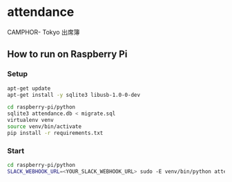 # attendance
CAMPHOR- Tokyo 出席簿

## How to run on Raspberry Pi
### Setup
```sh
apt-get update
apt-get install -y sqlite3 libusb-1.0-0-dev

cd raspberry-pi/python
sqlite3 attendance.db < migrate.sql
virtualenv venv
source venv/bin/activate
pip install -r requirements.txt
```

### Start
```sh
cd raspberry-pi/python
SLACK_WEBHOOK_URL=<YOUR_SLACK_WEBHOOK_URL> sudo -E venv/bin/python attendance.py
```
